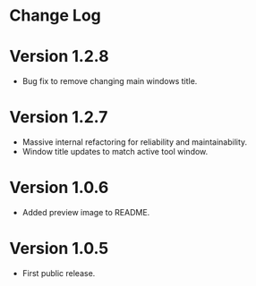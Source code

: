 ﻿Change Log
==========

# Version 1.2.8

* Bug fix to remove changing main windows title.

# Version 1.2.7

* Massive internal refactoring for reliability and maintainability.
* Window title updates to match active tool window.

# Version 1.0.6 

* Added preview image to README.

# Version 1.0.5

* First public release.